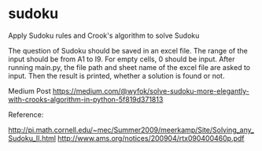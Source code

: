 # sudoku
Apply Sudoku rules and Crook's algorithm to solve Sudoku


The question of Sudoku should be saved in an excel file. The range of the input should be from A1 to I9. For empty cells, 0 should be input. 
After running main.py, the file path and sheet name of the excel file are asked to input. Then the result is printed, whether a solution is found or not. 


Medium Post 
https://medium.com/@wyfok/solve-sudoku-more-elegantly-with-crooks-algorithm-in-python-5f819d371813

Reference: 

http://pi.math.cornell.edu/~mec/Summer2009/meerkamp/Site/Solving_any_Sudoku_II.html
http://www.ams.org/notices/200904/rtx090400460p.pdf
